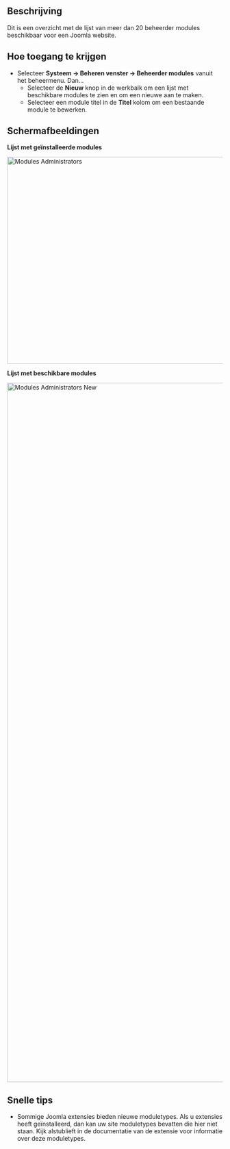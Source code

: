 <!-- Filename: Help4.x:Extensions_Modules_Administrator / Display title: Extensies - Beheermodules -->

## Beschrijving

Dit is een overzicht met de lijst van meer dan 20 beheerder modules
beschikbaar voor een Joomla website.

## Hoe toegang te krijgen

- Selecteer **Systeem → Beheren venster → Beheerder modules**
  vanuit het beheermenu. Dan...
  - Selecteer de **Nieuw** knop in de werkbalk om een lijst met
    beschikbare modules te zien en om een nieuwe aan te maken.
  - Selecteer een module titel in de **Titel** kolom om een bestaande
    module te bewerken.

## Schermafbeeldingen

**Lijst met geïnstalleerde modules**

<img
src="https://docs.joomla.org/images/thumb/e/e0/Help-4x-Modules-Administrators-nl.png/800px-Help-4x-Modules-Administrators-nl.png"
decoding="async"
srcset="https://docs.joomla.org/images/thumb/e/e0/Help-4x-Modules-Administrators-nl.png/1200px-Help-4x-Modules-Administrators-nl.png 1.5x, https://docs.joomla.org/images/e/e0/Help-4x-Modules-Administrators-nl.png 2x"
data-file-width="1212" data-file-height="731" width="800" height="483"
alt="Modules Administrators" />

**Lijst met beschikbare modules**

<img
src="https://docs.joomla.org/images/thumb/2/2d/Help-4x-Modules-Administrators-New-nl.png/800px-Help-4x-Modules-Administrators-New-nl.png"
decoding="async"
srcset="https://docs.joomla.org/images/2/2d/Help-4x-Modules-Administrators-New-nl.png 1.5x"
data-file-width="1188" data-file-height="2427" width="800" height="1634"
alt="Modules Administrators New" />

## Snelle tips

- Sommige Joomla extensies bieden nieuwe moduletypes. Als u extensies
  heeft geïnstalleerd, dan kan uw site moduletypes bevatten die hier
  niet staan. Kijk alstublieft in de documentatie van de extensie voor
  informatie over deze moduletypes.
